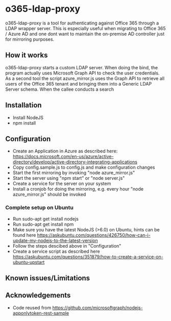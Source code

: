 # o365-ldap-proxy
o365-ldap-proxy is a tool for authenticating against Office 365 through a LDAP wrapper server. This is especially useful when migrating to Office 365 / Azure AD and one dont want to maintain the on-premise AD controller just for mirroring purposes.

## How it works
o365-ldap-proxy starts a custom LDAP server. When doing the bind, the program actually uses Microsoft Graph API to check the user credentials. 
As a second tool the script azure_mirror.js uses the Graph API to retrieve all users of the Office 365 tenant and bringing them into a Generic LDAP Server schema.
When the callee conducts a search

## Installation
 * Install NodeJS
 * npm install
 
## Configuration
 * Create an Application in Azure as described here: https://docs.microsoft.com/en-us/azure/active-directory/develop/active-directory-integrating-applications 
 * Copy config.sample.js to config.js and make configuration changes
 * Start the first mirroring by invoking "node azure_mirror.js"
 * Start the server using "npm start" or "node server.js"
 * Create a service for the server on your system
 * Install a cronjob for doing the mirroring, e.g. every hour "node azure_mirror.js" should be invoked

### Complete setup on Ubuntu 
 * Run sudo-apt get install nodejs
 * Run sudo-apt get install npm
 * Make sure you have the latest NodeJS (>6.0) on Ubuntu, hints can be found here https://askubuntu.com/questions/426750/how-can-i-update-my-nodejs-to-the-latest-version
 * Follow the steps descibed above in "Configuration"
 * Create a service script as described here https://askubuntu.com/questions/351879/how-to-create-a-service-on-ubuntu-upstart

## Known issues/Limitations

## Acknowledgements
 * Code reused from https://github.com/microsoftgraph/nodejs-apponlytoken-rest-sample
